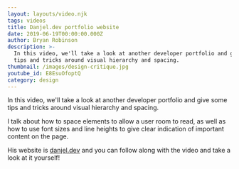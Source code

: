 ```yaml
---
layout: layouts/video.njk
tags: videos
title: Danjel.dev portfolio website
date: 2019-06-19T00:00:00.000Z
author: Bryan Robinson
description: >-
  In this video, we'll take a look at another developer portfolio and give some
  tips and tricks around visual hierarchy and spacing.
thumbnail: /images/design-critique.jpg
youtube_id: E8EsuOfoptQ
category: design
---
```

In this video, we'll take a look at another developer portfolio and give some tips and tricks around visual hierarchy and spacing.

I talk about how to space elements to allow a user room to read, as well as how to use font sizes and line heights to give clear indication of important content on the page.

His website is [danjel.dev](http://danjel.dev) and you can follow along with the video and take a look at it yourself!
